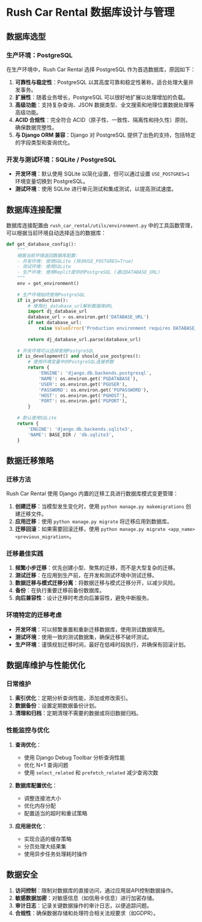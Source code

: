 # Rush Car Rental 数据库设计与管理

## 数据库选型

### 生产环境：PostgreSQL

在生产环境中，Rush Car Rental 选择 PostgreSQL 作为首选数据库，原因如下：

1. **可靠性与稳定性**：PostgreSQL 以其高度可靠和稳定性著称，适合处理大量并发事务。
2. **扩展性**：随着业务增长，PostgreSQL 可以很好地扩展以处理增加的负载。
3. **高级功能**：支持复杂查询、JSON 数据类型、全文搜索和地理位置数据处理等高级功能。
4. **ACID 合规性**：完全符合 ACID（原子性、一致性、隔离性和持久性）原则，确保数据完整性。
5. **与 Django ORM 兼容**：Django 对 PostgreSQL 提供了出色的支持，包括特定的字段类型和查询优化。

### 开发与测试环境：SQLite / PostgreSQL

- **开发环境**：默认使用 SQLite 以简化设置，但可以通过设置 `USE_POSTGRES=1` 环境变量切换到 PostgreSQL。
- **测试环境**：使用 SQLite 进行单元测试和集成测试，以提高测试速度。

## 数据库连接配置

数据库连接配置由 `rush_car_rental/utils/environment.py` 中的工具函数管理，可以根据当前环境自动选择适当的数据库：

```python
def get_database_config():
    """
    根据当前环境返回数据库配置:
    - 开发环境: 使用SQLite (除非USE_POSTGRES=True)
    - 测试环境: 使用SQLite
    - 生产环境: 使用Replit提供的PostgreSQL (通过DATABASE_URL)
    """
    env = get_environment()
    
    # 生产环境始终使用PostgreSQL
    if is_production():
        # 使用dj_database_url解析数据库URL
        import dj_database_url
        database_url = os.environ.get('DATABASE_URL')
        if not database_url:
            raise ValueError('Production environment requires DATABASE_URL to be set')
        
        return dj_database_url.parse(database_url)
    
    # 开发环境可以选择使用PostgreSQL
    if is_development() and should_use_postgres():
        # 使用环境变量中的PostgreSQL连接参数
        return {
            'ENGINE': 'django.db.backends.postgresql',
            'NAME': os.environ.get('PGDATABASE'),
            'USER': os.environ.get('PGUSER'),
            'PASSWORD': os.environ.get('PGPASSWORD'),
            'HOST': os.environ.get('PGHOST'),
            'PORT': os.environ.get('PGPORT'),
        }
    
    # 默认使用SQLite
    return {
        'ENGINE': 'django.db.backends.sqlite3',
        'NAME': BASE_DIR / 'db.sqlite3',
    }
```

## 数据迁移策略

### 迁移方法

Rush Car Rental 使用 Django 内置的迁移工具进行数据库模式变更管理：

1. **创建迁移**：当模型发生变化时，使用 `python manage.py makemigrations` 创建迁移文件。
2. **应用迁移**：使用 `python manage.py migrate` 将迁移应用到数据库。
3. **迁移回滚**：如果需要回滚迁移，使用 `python manage.py migrate <app_name> <previous_migration>`。

### 迁移最佳实践

1. **频繁小步迁移**：优先创建小型、聚焦的迁移，而不是大型复杂的迁移。
2. **测试迁移**：在应用到生产前，在开发和测试环境中测试迁移。
3. **数据迁移与模式迁移分离**：将数据迁移与模式迁移分开，以减少风险。
4. **备份**：在执行重要迁移前备份数据库。
5. **向后兼容性**：设计迁移时考虑向后兼容性，避免中断服务。

### 环境特定的迁移考虑

- **开发环境**：可以频繁重置和重新迁移数据库，使用测试数据填充。
- **测试环境**：使用一致的测试数据集，确保迁移不破坏测试。
- **生产环境**：谨慎规划迁移时间，最好在低峰时段执行，并确保有回滚计划。

## 数据库维护与性能优化

### 日常维护

1. **索引优化**：定期分析查询性能，添加或修改索引。
2. **数据备份**：设置定期数据备份计划。
3. **清理和归档**：定期清理不需要的数据或将旧数据归档。

### 性能监控与优化

1. **查询优化**：
   - 使用 Django Debug Toolbar 分析查询性能
   - 优化 N+1 查询问题
   - 使用 `select_related` 和 `prefetch_related` 减少查询次数

2. **数据库配置优化**：
   - 调整连接池大小
   - 优化内存分配
   - 配置适当的超时和重试策略

3. **应用层优化**：
   - 实现合适的缓存策略
   - 分页处理大结果集
   - 使用异步任务处理耗时操作

## 数据安全

1. **访问控制**：限制对数据库的直接访问，通过应用层API控制数据操作。
2. **敏感数据加密**：对敏感信息（如信用卡信息）进行加密存储。
3. **审计日志**：记录关键数据操作的审计日志，以便追踪问题。
4. **合规性**：确保数据存储和处理符合相关法规要求（如GDPR）。